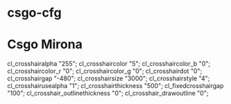 # csgo-cfg
# Csgo Mirona
cl_crosshairalpha "255";
cl_crosshaircolor "5";
cl_crosshaircolor_b "0";
cl_crosshaircolor_r "0";
cl_crosshaircolor_g "0";
cl_crosshairdot "0";
cl_crosshairgap "-480";
cl_crosshairsize "3000";
cl_crosshairstyle "4";
cl_crosshairusealpha "1";
cl_crosshairthickness "500";
cl_fixedcrosshairgap "100";
cl_crosshair_outlinethickness "0";
cl_crosshair_drawoutline "0";
